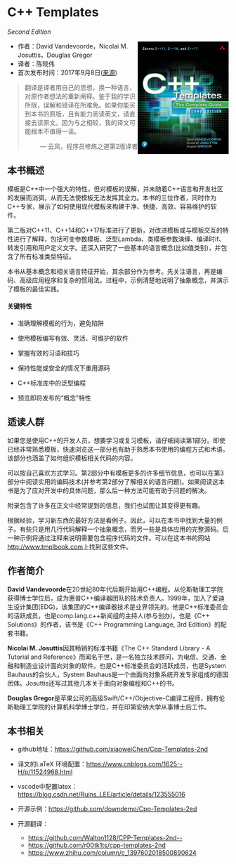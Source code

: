 # C++ Templates

*Second Edition*

<a><img src="cover.jpg" height="256px" align="right"></a>

* 作者：David Vandevoorde，Nicolai M. Josuttis，Douglas Gregor
* 译者：陈晓伟
* 首次发布时间：2017年9月8日([来源](https://www.amazon.com/C-Templates-Complete-Guide-2nd/dp/0321714121))

> 翻译是译者用自己的思想，换一种语言，对原作者想法的重新阐释。鉴于我的学识所限，误解和错译在所难免。如果你能买到本书的原版，且有能力阅读英文，请直接去读原文。因为与之相较，我的译文可能根本不值得一读。
>
> <p align="right"> — 云风，程序员修炼之道第2版译者</p>

## 本书概述

模板是C++中一个强大的特性，但对模板的误解，并未随着C++语言和开发社区的发展而消弭，从而无法使模板无法发挥其全力。本书的三位作者，同时作为C++专家，展示了如何使用现代模板来构建干净、快捷、高效、容易维护的软件。

第二版对C++11、C++14和C++17标准进行了更新，对改进模板或与模板交互的特性进行了解释，包括可变参数模板、泛型Lambda、类模板参数演绎、编译时if、转发引用和用户定义文字。还深入研究了一些基本的语言概念(比如值类别)，并包含了所有标准类型特征。

本书从基本概念和相关语言特征开始，其余部分作为参考。先关注语言，再是编码、高级应用程序和复杂的惯用法。过程中，示例清楚地说明了抽象概念，并演示了模板的最佳实践。

#### 关键特性

- 准确理解模板的行为，避免陷阱

- 使用模板编写有效、灵活、可维护的软件

- 掌握有效的习语和技巧

- 保持性能或安全的情况下重用源码

- C++标准库中的泛型编程

- 预览即将发布的“概念"特性

  

## 适读人群

如果您是使用C++的开发人员，想要学习或复习模板，请仔细阅读第1部分。即使已经非常熟悉模板，快速浏览这一部分也有助于熟悉本书使用的编程方式和术语。该部分也涵盖了如何组织模板相关代码的内容。

可以按自己喜欢方式学习。第2部分中有模板更多的许多细节信息，也可以在第3部分中阅读实用的编码技术(并参考第2部分了解相关的语言问题)。如果阅读这本书是为了应对开发中的具体问题，那么后一种方法可能有助于问题的解决。

附录包含了许多在正文中经常提到的信息，我们也试图让其变得更有趣。

根据经验，学习新东西的最好方法是看例子。因此，可以在本书中找到大量的例子。有些只是用几行代码解释一个抽象概念，而另一些是具体应用的完整源码。后一种示例将通过注释来说明需要包含程序代码的文件。可以在这本书的网站<http://www.tmplbook.com>上找到这些文件。

## 作者简介

**David Vandevoorde**在20世纪80年代后期开始用C++编程。从伦斯勒理工学院获得博士学位后，成为惠普C++编译器团队的技术负责人。1999年，加入了爱迪生设计集团(EDG)，该集团的C++编译器技术是业界领先的。他是C++标准委员会的活跃成员，也是comp.lang.c++新闻组的主持人(参与创办)。也是《C++ Solutions》的作者，该书是《C++ Programming Language, 3rd Edition》的配套书籍。

**Nicolai M. Josuttis**因其畅销的标准书籍《The C++ Standard Library - A Tutorial and Reference》而闻名于世，是一名独立技术顾问，为电信、交通、金融和制造业设计面向对象的软件。也是C++标准委员会的活跃成员，也是System Bauhaus的合伙人，System Bauhaus是一个由面向对象系统开发专家组成的德国团体。Josuttis还写过其他几本关于面向对象编程和C++的书。

**Douglas Gregor**是苹果公司的高级Swift/C++/Objective-C编译工程师，拥有伦斯勒理工学院的计算机科学博士学位，并在印第安纳大学从事博士后工作。



## 本书相关

* github地址：<https://github.com/xiaoweiChen/Cpp-Templates-2nd>
* 译文的LaTeX 环境配置：<https://www.cnblogs.com/1625--H/p/11524968.html>
* vscode中配置latex：<https://blog.csdn.net/Ruins_LEE/article/details/123555016>
* 开源示例：<https://github.com/downdemo/Cpp-Templates-2ed>
* 开源翻译：

  * <https://github.com/Walton1128/CPP-Templates-2nd-->
  * <https://github.com/r00tk1ts/cpp-templates-2nd>
  * <https://www.zhihu.com/column/c_1397602018500890624>

